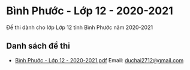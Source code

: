 # Bình Phước - Lớp 12 - 2020-2021

Đề thi dành cho lớp Lớp 12 tỉnh Bình Phước năm 2020-2021

## Danh sách đề thi

- [Bình Phước - Lớp 12 - 2020-2021.pdf](Bình%20Phước%20-%20Lớp%2012%20-%202020-2021.pdf)
Email: duchai2712@gmail.com

